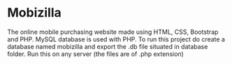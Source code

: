 # Mobizilla
The online mobile purchasing website made using HTML, CSS, Bootstrap and PHP.
MySQL database is used with PHP.
To run this project do create a database named mobizilla and export the .db file situated in database folder.
Run this on any server (the files are of .php extension)
